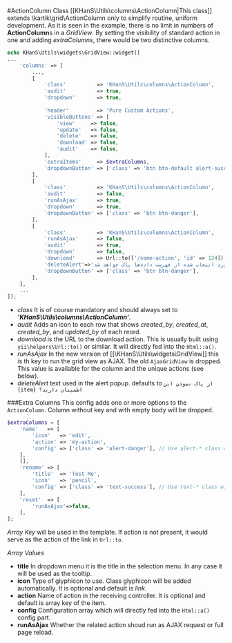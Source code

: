 #ActionColumn Class
[[KHanS\Utils\columns\ActionColumn|This class]] extends \kartik\grid\ActionColumn only to simplify routine, uniform development.
As it is seen in the example, there is no limit in numbers of **ActionColumn**s in a _GridView_.
By setting the visibility of standard action in one and adding _extraColumns_, there would be two distinctive columns.

```php
echo KHanS\Utils\widgets\GridView::widget([
...
    'columns' => [
        ...,
        [
            'class'          => 'KHanS\Utils\columns\ActionColumn',
            'audit'          => true,
            'dropdown'       => true,
            
            'header'         => 'Pure Custom Actions',
            'visibleButtons' => [
                'view'     => false,
                'update'   => false,
                'delete'   => false,
                'download' => false,
                'audit'    => false,
            ],
            'extraItems'     => $extraColumns,
            'dropdownButton' => ['class' => 'btn btn-default alert-success', 'label' => 'GoOn'],
        ],
        [
            'class'          => 'KHanS\Utils\columns\ActionColumn',
            'audit'          => false,
            'runAsAjax'      => true,
            'dropdown'       => true,
            'dropdownButton' => ['class' => 'btn btn-danger'],
        ],
        [
            'class'          => 'KHanS\Utils\columns\ActionColumn',
            'runAsAjax'      => false,
            'audit'          => true,
            'dropdown'       => false,
            'download'       => Url::to(['/some-action', 'id' => 124]),
            'deleteAlert'=>'رکورد انتخاب شده از فهرست داده‌ها پاک خواهد شد.',
            'dropdownButton' => ['class' => 'btn btn-danger'],
        ],
    ],
    ...
]);
```

+ _class_ It is of course mandatory and should always set to _**'KHanS\Utils\columns\ActionColumn'**_.
+ _audit_ Adds an icon to each row that shows _created_by_, _created_at_, _created_by_, and _updated_by_ of each reord.
+ _download_ is the URL to the download action. This is usually built using `yii\helpers\Url::to()` or similar.
It will directly fed into the `Html::a()`.
+ _runAsAjax_ In the new version of [[\KHanS\Utils\widgets\GridView]] this is th key to run the grid view as AJAX.
The old `AjaxGridView` is dropped.
This value is available for the column and the unique actions (see below).
+ _deleteAlert_ text used in the alert popup. defaults to `از پاک نمودن این {item} اطمینان دارید؟` 

###Extra Columns
This config adds one or more options to the `ActionColumn`.
Column without key and with empty body will be dropped.

```php
$extraColumns = [
    'name'   => [
        'icon'   => 'edit',
        'action' => 'my-action',
        'config' => ['class' => 'alert-danger'], // Use alert-* class with dropDown => dropDown => true
    ],
    [],
    'rename' => [
        'title'  => 'Test Me',
        'icon'   => 'pencil',
        'config' => ['class' => 'text-success'], // Use text-* class with dropDown => false
    ],
    'reset'  => [
        'runAsAjax'=>false,
    ],
];
```

_Array Key_ will be used in the template. If action is not present, it would serve as the action of the link
in `Url::to`.

_Array Values_
   + **title** In dropdown menu it is the title in the selection menu. In any case it will be used as the tooltip.
   + **icon** Type of glyphicon to use. Class glyphicon will be added automatically.
   It is optional and default is _link_.
   + **action** Name of action in the receiving controller. It is optional and default is array key of the item.
   + **config** Configuration array which will directly fed into the `Html::a()` config part.
   + **runAsAjax** Whether the related action shoud run as AJAX request or full page reload. 
